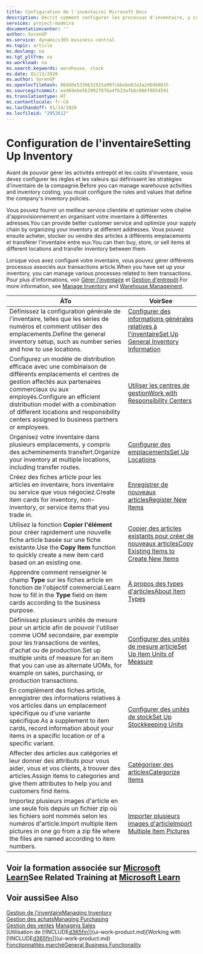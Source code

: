 ```yaml
---
title: Configuration de l'inventaire| Microsoft Docs
description: Décrit comment configurer les processus d'inventaire, y compris les acheminements pour le transfert et les emplacements, tels que des entrepôts.
services: project-madeira
documentationcenter: ''
author: SorenGP
ms.service: dynamics365-business-central
ms.topic: article
ms.devlang: na
ms.tgt_pltfrm: na
ms.workload: na
ms.search.keywords: warehouse, stock
ms.date: 01/13/2020
ms.author: SorenGP
ms.openlocfilehash: 86ddde5339631915a997cbbebe63a3a2d6d68835
ms.sourcegitcommit: ead69ebe5b29927876a4fb23afb6c066f8854591
ms.translationtype: HT
ms.contentlocale: fr-CA
ms.lasthandoff: 01/14/2020
ms.locfileid: "2952612"
---
```

# <a name="setting-up-inventory"></a><span data-ttu-id="f1e97-103">Configuration de l'inventaire</span><span class="sxs-lookup"><span data-stu-id="f1e97-103">Setting Up Inventory</span></span>
<span data-ttu-id="f1e97-104">Avant de pouvoir gérer les activités entrepôt et les coûts d'inventaire, vous devez configurer les règles et les valeurs qui définissent les stratégies d'inventaire de la compagnie.</span><span class="sxs-lookup"><span data-stu-id="f1e97-104">Before you can manage warehouse activities and inventory costing, you must configure the rules and values that define the company's inventory policies.</span></span>

<span data-ttu-id="f1e97-105">Vous pouvez fournir un meilleur service clientèle et optimiser votre chaîne d'approvisionnement en organisant votre inventaire à différentes adresses.</span><span class="sxs-lookup"><span data-stu-id="f1e97-105">You can provide better customer service and optimize your supply chain by organizing your inventory at different addresses.</span></span> <span data-ttu-id="f1e97-106">Vous pouvez ensuite acheter, stocker ou vendre des articles à différents emplacements et transférer l'inventaire entre eux.</span><span class="sxs-lookup"><span data-stu-id="f1e97-106">You can then buy, store, or sell items at different locations and transfer inventory between them.</span></span>

<span data-ttu-id="f1e97-107">Lorsque vous avez configuré votre inventaire, vous pouvez gérer différents processus associés aux transactions article.</span><span class="sxs-lookup"><span data-stu-id="f1e97-107">When you have set up your inventory, you can manage various processes related to item transactions.</span></span> <span data-ttu-id="f1e97-108">Pour plus d'informations, voir [Gérer l'inventaire](inventory-manage-inventory.md) et [Gestion d'entrepôt](warehouse-manage-warehouse.md).</span><span class="sxs-lookup"><span data-stu-id="f1e97-108">For more information, see [Manage Inventory](inventory-manage-inventory.md) and [Warehouse Management](warehouse-manage-warehouse.md).</span></span>

| <span data-ttu-id="f1e97-109">À</span><span class="sxs-lookup"><span data-stu-id="f1e97-109">To</span></span> | <span data-ttu-id="f1e97-110">Voir</span><span class="sxs-lookup"><span data-stu-id="f1e97-110">See</span></span> |
| --- | --- |
| <span data-ttu-id="f1e97-111">Définissez la configuration générale de l'inventaire, telles que les séries de numéros et comment utiliser des emplacements.</span><span class="sxs-lookup"><span data-stu-id="f1e97-111">Define the general inventory setup, such as number series and how to use locations.</span></span> |[<span data-ttu-id="f1e97-112">Configurer des informations générales relatives à l'inventaire</span><span class="sxs-lookup"><span data-stu-id="f1e97-112">Set Up General Inventory Information</span></span>](inventory-how-setup-general.md) |
|<span data-ttu-id="f1e97-113">Configurez un modèle de distribution efficace avec une combinaison de différents emplacements et centres de gestion affectés aux partenaires commerciaux ou aux employés.</span><span class="sxs-lookup"><span data-stu-id="f1e97-113">Configure an efficient distribution model with a combination of different locations and responsibility centers assigned to business partners or employees.</span></span>|[<span data-ttu-id="f1e97-114">Utiliser les centres de gestion</span><span class="sxs-lookup"><span data-stu-id="f1e97-114">Work with Responsibility Centers</span></span>](inventory-responsibility-centers.md)|
| <span data-ttu-id="f1e97-115">Organisez votre inventaire dans plusieurs emplacements, y compris des acheminements transfert.</span><span class="sxs-lookup"><span data-stu-id="f1e97-115">Organize your inventory at multiple locations, including transfer routes.</span></span> |[<span data-ttu-id="f1e97-116">Configurer des emplacements</span><span class="sxs-lookup"><span data-stu-id="f1e97-116">Set Up Locations</span></span>](inventory-how-register-new-items.md) |
| <span data-ttu-id="f1e97-117">Créez des fiches article pour les articles en inventaire, hors inventaire ou service que vous négociez.</span><span class="sxs-lookup"><span data-stu-id="f1e97-117">Create item cards for inventory, non-inventory, or service items that you trade in.</span></span> |[<span data-ttu-id="f1e97-118">Enregistrer de nouveaux articles</span><span class="sxs-lookup"><span data-stu-id="f1e97-118">Register New Items</span></span>](inventory-how-register-new-items.md) |
|<span data-ttu-id="f1e97-119">Utilisez la fonction **Copier l'élément** pour créer rapidement une nouvelle fiche article basée sur une fiche existante.</span><span class="sxs-lookup"><span data-stu-id="f1e97-119">Use the **Copy Item** function to quickly create a new item card based on an existing one.</span></span>|[<span data-ttu-id="f1e97-120">Copier des articles existants pour créer de nouveaux articles</span><span class="sxs-lookup"><span data-stu-id="f1e97-120">Copy Existing Items to Create New Items</span></span>](inventory-how-copy-items.md)|
|<span data-ttu-id="f1e97-121">Apprendre comment renseigner le champ **Type** sur les fiches article en fonction de l'objectif commercial.</span><span class="sxs-lookup"><span data-stu-id="f1e97-121">Learn how to fill in the **Type** field on item cards according to the business purpose.</span></span>|[<span data-ttu-id="f1e97-122">À propos des types d'articles</span><span class="sxs-lookup"><span data-stu-id="f1e97-122">About Item Types</span></span>](inventory-about-item-types.md)|
|<span data-ttu-id="f1e97-123">Définissez plusieurs unités de mesure pour un article afin de pouvoir l'utiliser comme UOM secondaire, par exemple pour les transactions de ventes, d'achat ou de production.</span><span class="sxs-lookup"><span data-stu-id="f1e97-123">Set up multiple units of measure for an item that you can use as alternate UOMs, for example on sales, purchasing, or production transactions.</span></span>|[<span data-ttu-id="f1e97-124">Configurer des unités de mesure article</span><span class="sxs-lookup"><span data-stu-id="f1e97-124">Set Up Item Units of Measure</span></span>](inventory-how-setup-units-of-measure.md)|
|<span data-ttu-id="f1e97-125">En complément des fiches article, enregistrer des informations relatives à vos articles dans un emplacement spécifique ou d'une variante spécifique.</span><span class="sxs-lookup"><span data-stu-id="f1e97-125">As a supplement to item cards, record information about your items in a specific location or of a specific variant.</span></span>|[<span data-ttu-id="f1e97-126">Configurer des unités de stock</span><span class="sxs-lookup"><span data-stu-id="f1e97-126">Set Up Stockkeeping Units</span></span>](inventory-how-to-set-up-stockkeeping-units.md)|
| <span data-ttu-id="f1e97-127">Affecter des articles aux catégories et leur donner des attributs pour vous aider, vous et vos clients, à trouver des articles.</span><span class="sxs-lookup"><span data-stu-id="f1e97-127">Assign items to categories and give them attributes to help you and customers find items.</span></span> |[<span data-ttu-id="f1e97-128">Catégoriser des articles</span><span class="sxs-lookup"><span data-stu-id="f1e97-128">Categorize Items</span></span>](inventory-how-categorize-items.md) |
|<span data-ttu-id="f1e97-129">Importez plusieurs images d'article en une seule fois depuis un fichier zip où les fichiers sont nommés selon les numéros d'article.</span><span class="sxs-lookup"><span data-stu-id="f1e97-129">Import multiple item pictures in one go from a zip file where the files are named according to item numbers.</span></span>|[<span data-ttu-id="f1e97-130">Importer plusieurs images d'article</span><span class="sxs-lookup"><span data-stu-id="f1e97-130">Import Multiple Item Pictures</span></span>](inventory-how-import-item-pictures.md)|

## <a name="see-related-training-at-microsoft-learnlearnmodulestrade-get-started-dynamics-365-business-central"></a><span data-ttu-id="f1e97-131">Voir la formation associée sur [Microsoft Learn](/learn/modules/trade-get-started-dynamics-365-business-central/)</span><span class="sxs-lookup"><span data-stu-id="f1e97-131">See Related Training at [Microsoft Learn](/learn/modules/trade-get-started-dynamics-365-business-central/)</span></span>

## <a name="see-also"></a><span data-ttu-id="f1e97-132">Voir aussi</span><span class="sxs-lookup"><span data-stu-id="f1e97-132">See Also</span></span>
[<span data-ttu-id="f1e97-133">Gestion de l'inventaire</span><span class="sxs-lookup"><span data-stu-id="f1e97-133">Managing Inventory</span></span>](inventory-manage-inventory.md)  
[<span data-ttu-id="f1e97-134">Gestion des achats</span><span class="sxs-lookup"><span data-stu-id="f1e97-134">Managing Purchasing</span></span>](purchasing-manage-purchasing.md)  
<span data-ttu-id="f1e97-135">[Gestion des ventes](sales-manage-sales.md)  </span><span class="sxs-lookup"><span data-stu-id="f1e97-135">[Managing Sales](sales-manage-sales.md)  </span></span>  
<span data-ttu-id="f1e97-136">[Utilisation de [!INCLUDE[d365fin](includes/d365fin_md.md)]](ui-work-product.md)</span><span class="sxs-lookup"><span data-stu-id="f1e97-136">[Working with [!INCLUDE[d365fin](includes/d365fin_md.md)]](ui-work-product.md)</span></span>  
[<span data-ttu-id="f1e97-137">Fonctionnalités marché</span><span class="sxs-lookup"><span data-stu-id="f1e97-137">General Business Functionality</span></span>](ui-across-business-areas.md)
